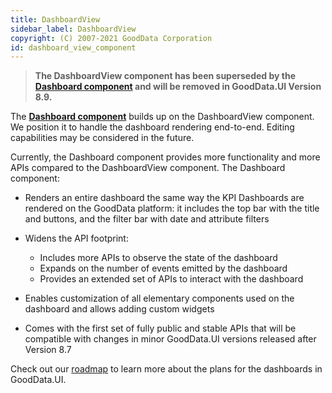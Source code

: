 ```yaml
---
title: DashboardView
sidebar_label: DashboardView
copyright: (C) 2007-2021 GoodData Corporation
id: dashboard_view_component
---
```


> **The DashboardView component has been superseded by the [Dashboard component](18_dashboard_intro.md) and will be
> removed in GoodData.UI Version 8.9.**
>

The [**Dashboard component**](18_dashboard_intro.md) builds up on the DashboardView component. We position it to handle the dashboard
rendering end-to-end. Editing capabilities may be considered in the future.

Currently, the Dashboard component provides more functionality and more APIs compared to the DashboardView component.
The Dashboard component:

-  Renders an entire dashboard the same way the KPI Dashboards are rendered on the GoodData platform: it includes the top bar with the title and buttons,
   and the filter bar with date and attribute filters

-  Widens the API footprint:
      - Includes more APIs to observe the state of the dashboard
      - Expands on the number of events emitted by the dashboard
      - Provides an extended set of APIs to interact with the dashboard

-  Enables customization of all elementary components used on the dashboard and allows adding custom widgets

-  Comes with the first set of fully public and stable APIs that will be compatible with changes in minor GoodData.UI versions released after Version 8.7

Check out our [roadmap](01_intro__roadmap.md) to learn more about the plans for the dashboards in GoodData.UI.
